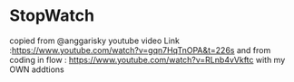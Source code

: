 # StopWatch
copied from @anggarisky youtube video Link :https://www.youtube.com/watch?v=gqn7HqTnOPA&t=226s
and from coding in flow : https://www.youtube.com/watch?v=RLnb4vVkftc
with my OWN addtions 
